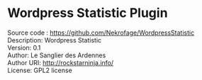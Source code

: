 Wordpress Statistic Plugin
==========================

Source code : https://github.com/Nekrofage/WordpressStatistic  
Description: Wordpress Statistic  
Version: 0.1  
Author: Le Sanglier des Ardennes  
Author URI: http://rockstarninja.info/  
License: GPL2 license  
